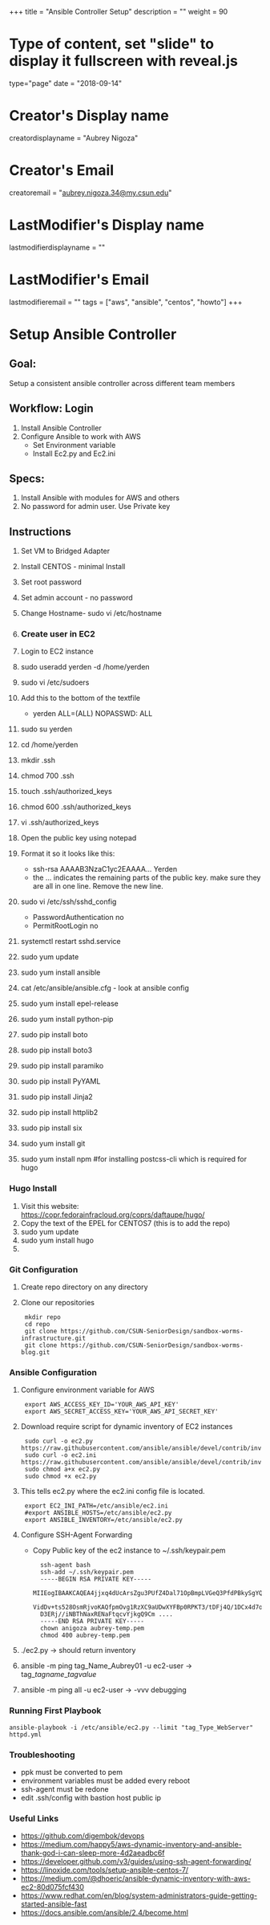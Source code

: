 +++
title = "Ansible Controller Setup"
description = ""
weight = 90
# Type of content, set "slide" to display it fullscreen with reveal.js
type="page"
date = "2018-09-14"
# Creator's Display name
creatordisplayname = "Aubrey Nigoza"
# Creator's Email
creatoremail = "aubrey.nigoza.34@my.csun.edu"
# LastModifier's Display name
lastmodifierdisplayname = ""
# LastModifier's Email
lastmodifieremail = ""
tags = ["aws", "ansible", "centos", "howto"]
+++
# **Setup Ansible Controller** #

## Goal: ##
Setup a consistent ansible controller across different team members

## Workflow: Login ##
1. Install Ansible Controller
2. Configure Ansible to work with AWS
	- Set Environment variable
	- Install Ec2.py and Ec2.ini


## Specs: ##
1. Install Ansible with modules for AWS and others
2. No password for admin user. Use Private key


## Instructions ##

1. Set VM to Bridged Adapter
2. Install CENTOS - minimal Install
3. Set root password
4. Set admin account - no password
5. Change Hostname- sudo vi /etc/hostname
6. ### Create user in EC2  ###
7. Login to EC2 instance
8. sudo useradd yerden -d /home/yerden
9. sudo vi /etc/sudoers
10. Add this to the bottom of the textfile
	- yerden          ALL=(ALL)       NOPASSWD: ALL
11.  sudo su yerden
12.  cd /home/yerden
13.  mkdir .ssh
14.  chmod 700 .ssh
15.  touch .ssh/authorized_keys
16. chmod 600 .ssh/authorized_keys
17. vi .ssh/authorized_keys
18. Open the public key using notepad
19. Format it so it looks like this:
	- ssh-rsa AAAAB3NzaC1yc2EAAAA... Yerden
	- the ... indicates the remaining parts of the public key. make sure they are all in one line. Remove the new line. 
20. sudo vi /etc/ssh/sshd_config
	- PasswordAuthentication no
	- PermitRootLogin no

21. systemctl restart sshd.service
22. sudo yum update
23. sudo yum install ansible
24. cat /etc/ansible/ansible.cfg - look at ansible config
25. sudo yum install epel-release
26. sudo yum install python-pip
27. sudo pip install boto
28. sudo pip install boto3
29. sudo pip install paramiko
30. sudo pip install PyYAML
31. sudo pip install Jinja2
32. sudo pip install httplib2
33. sudo pip install six
34. sudo yum install git
35. sudo yum install npm #for installing postcss-cli which is required for hugo

### Hugo Install ###
1. Visit this website: https://copr.fedorainfracloud.org/coprs/daftaupe/hugo/ 
2. Copy the text of the EPEL for CENTOS7 (this is to add the repo)
3. sudo yum update
4. sudo yum install hugo
5. 

### Git Configuration ###
1. Create repo directory on any directory
2. Clone our repositories

		mkdir repo
		cd repo
		git clone https://github.com/CSUN-SeniorDesign/sandbox-worms-infrastructure.git
		git clone https://github.com/CSUN-SeniorDesign/sandbox-worms-blog.git


### Ansible Configuration ###
1. Configure environment variable for AWS

		export AWS_ACCESS_KEY_ID='YOUR_AWS_API_KEY'
		export AWS_SECRET_ACCESS_KEY='YOUR_AWS_API_SECRET_KEY'
2. Download require script for dynamic inventory of EC2 instances

		sudo curl -o ec2.py https://raw.githubusercontent.com/ansible/ansible/devel/contrib/inventory/ec2.py
		sudo curl -o ec2.ini https://raw.githubusercontent.com/ansible/ansible/devel/contrib/inventory/ec2.ini
		sudo chmod a+x ec2.py
		sudo chmod +x ec2.py


3. This tells ec2.py where the ec2.ini config file is located.

		export EC2_INI_PATH=/etc/ansible/ec2.ini 
		#export ANSIBLE_HOSTS=/etc/ansible/ec2.py
		export ANSIBLE_INVENTORY=/etc/ansible/ec2.py

4. Configure SSH-Agent Forwarding
	- Copy Public key of the ec2 instance to ~/.ssh/keypair.pem

			ssh-agent bash
			ssh-add ~/.ssh/keypair.pem 
			-----BEGIN RSA PRIVATE KEY-----
			MIIEogIBAAKCAQEA4jjxq4dUcArsZgu3PUfZ4Dal71OpBmpLVGeQ3PfdPBkySgYQAKF66g/fDdd+
			VidDv+ts528OsmRjvoKAQfpmOvg1RzXC9aUDwXYFBp0RPKT3/tDFj4Q/1DCx4d7ohj3tXc1I7+LB
			D3ERj//iNBThNaxRENaFtqcvYjkgQ9Cm ....
			-----END RSA PRIVATE KEY-----
			chown anigoza aubrey-temp.pem
			chmod 400 aubrey-temp.pem



5. ./ec2.py -> should return inventory
6. ansible -m ping tag_Name_Aubrey01 -u ec2-user -> tag_*tagname*_*tagvalue*
7. ansible  -m ping all -u ec2-user -> -vvv debugging


### Running First Playbook ###
	ansible-playbook -i /etc/ansible/ec2.py --limit "tag_Type_WebServer"  httpd.yml

### Troubleshooting ###
- ppk must be converted to pem
- environment variables must be added every reboot
- ssh-agent must be redone
- edit .ssh/config with bastion host public ip
### Useful Links ###


- https://github.com/digembok/devops
- https://medium.com/happy5/aws-dynamic-inventory-and-ansible-thank-god-i-can-sleep-more-4d2aeadbc6f
- https://developer.github.com/v3/guides/using-ssh-agent-forwarding/
- https://linoxide.com/tools/setup-ansible-centos-7/
- https://medium.com/@dhoeric/ansible-dynamic-inventory-with-aws-ec2-80d075fcf430
- https://www.redhat.com/en/blog/system-administrators-guide-getting-started-ansible-fast
- https://docs.ansible.com/ansible/2.4/become.html

